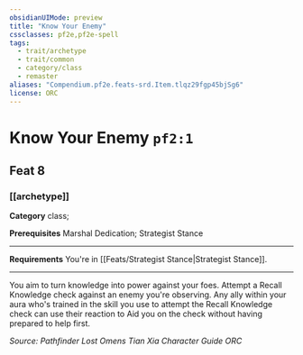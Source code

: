 ```yaml
---
obsidianUIMode: preview
title: "Know Your Enemy"
cssclasses: pf2e,pf2e-spell
tags:
  - trait/archetype
  - trait/common
  - category/class
  - remaster
aliases: "Compendium.pf2e.feats-srd.Item.tlqz29fgp45bjSg6"
license: ORC
---
```

# Know Your Enemy `pf2:1`
## Feat 8
### [[archetype]]

**Category** class; 



**Prerequisites** Marshal Dedication; Strategist Stance
* * *
**Requirements** You're in [[Feats/Strategist Stance|Strategist Stance]].

* * *

You aim to turn knowledge into power against your foes. Attempt a Recall Knowledge check against an enemy you're observing. Any ally within your aura who's trained in the skill you use to attempt the Recall Knowledge check can use their reaction to Aid you on the check without having prepared to help first.

*Source: Pathfinder Lost Omens Tian Xia Character Guide*
*ORC*